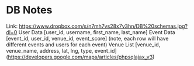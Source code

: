# DB Notes

Link: https://www.dropbox.com/s/n7mh7vs28x7v3hn/DB%20schemas.jpg?dl=0
User Data [user_id, username, first_name, last_name]
Event Data [event_id, user_id, venue_id, event_score] (note, each row will have different events and users for each event)
Venue List [venue_id, venue_name, address, lat, lng, type, event_id] (https://developers.google.com/maps/articles/phpsqlajax_v3)

